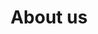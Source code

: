 ---
title: About us
description: We are building infrastructure for a more robust options ecosystem in DeFi.
hero:
  heading: Valorem develops decentralized options.
  text_markdown: |
    We are building infrastructure for a more robust options ecosystem in DeFi. Find out more about our contributors, advisors, and backers below.
page_blocks:
  - _id: partners_all
    cards:
      - label: CEO and Protocol Architect
        image_path: /assets/images/partners/alcibiades.jpg
        image_alt: "Alcibiades’ profile picture"
        heading: Alcibiades
        subheading: "@0xAlcibiades"
        url: https://twitter.com/0xAlcibiades
      - label: Head of Product
        image_path: /assets/images/partners/neodaoist.png
        image_alt: "Neodaoist’s profile picture"
        heading: Neodaoist
        subheading: "@neodaoist"
        url: https://twitter.com/neodaoist
      - label: Frontend Developer
        image_path: /assets/images/partners/nick.png
        image_alt: "Nick’s profile picture"
        heading: Nick
        subheading: "@nickadams0n"
        url: https://twitter.com/nickadams0n
      - label: Backend Developer
        image_path: /assets/images/partners/megs.jpg
        image_alt: "Megs’s profile picture"
        heading: Megs
        subheading: "@megsdevs"
        url: https://twitter.com/megsdevs
      - label: Advisor
        image_path: /assets/images/partners/thogard.jpg
        image_alt: "Thogard’s profile picture"
        heading: Thogard
        subheading: "@ThogardPvP"
        url: https://twitter.com/ThogardPvP
      - label: Advisor
        image_path: /assets/images/partners/tom_howard.jpg
        image_alt: "Tom Howard’s profile picture"
        heading: Tom Howard
        subheading: "@_TomHoward"
        url: https://twitter.com/_TomHoward
      - label: Advisor
        image_path: /assets/images/partners/mevbandit.jpg
        image_alt: "Bandits’s profile picture"
        heading: Bandit.eth
        subheading: "@mevbandit"
        url: https://twitter.com/mevbandit
      - label: Auditor
        logo_path: /assets/images/partners/zellic.png
        logo_alt: Zellic logo
        url: https://www.zellic.io/
      - label: Backer
        logo_path: /assets/images/partners/DACM.png
        logo_alt: DACM logo
        url: https://www.dacm.io/
      - label: Backer
        image_path: /assets/images/partners/grug.png
        image_alt: "Grug’s profile picture"
        heading: Grug
        subheading: "@CapitalGrug"
        url: https://twitter.com/CapitalGrug
      - label: Backer
        image_path: /assets/images/partners/jazzy.jpg
        image_alt: "Jazzy’s profile picture"
        heading: Jazzy
        subheading: "@ret2jazzy"
        url: https://twitter.com/ret2jazzy
      - label: Backer
        image_path: /assets/images/partners/jeff_wang.jpg
        image_alt: "Jeff Wang’s profile picture"
        heading: Jeff Wang
        subheading: "@jeff_w1098"
        url: https://twitter.com/jeff_w1098
      - label: Backer
        image_path: /assets/images/partners/badquant.jpg
        image_alt: "Badquant’s profile picture"
        heading: Badquant
        subheading: "@badquant1"
        url: https://twitter.com/badquant1
  - _id: connect
    heading: Want to get involved?
    text_markdown: |
      Help us enable more flexible on-chain options. Join our Discord server, get involved in the conversation, or make direct contributions to the protocol.
    links:
      - heading: Discord
        subheading: Join the conversation
        url: https://discord.gg/valorem
      - heading: Twitter
        subheading: Keep up to date
        url: https://twitter.com/valoremxyz
      - heading: Github
        subheading: Build with us
        url: https://github.com/valorem-labs-inc/valorem-core
  - _id: cta
    heading: Getting started is easy. Connect a wallet and make your first option trade on Valorem in seconds.
    buttons:
      - text: Launch app
        url: https://app.valorem.xyz/
---